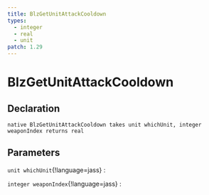```yaml
---
title: BlzGetUnitAttackCooldown
types:
  - integer
  - real
  - unit
patch: 1.29
---
```


# BlzGetUnitAttackCooldown

## Declaration

```jass
native BlzGetUnitAttackCooldown takes unit whichUnit, integer weaponIndex returns real
```

## Parameters
`unit whichUnit`{!language=jass}
: 

`integer weaponIndex`{!language=jass}
: 
